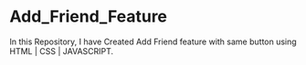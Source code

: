 # Add_Friend_Feature
 In this Repository, I have Created Add Friend feature with same button using HTML | CSS | JAVASCRIPT.
